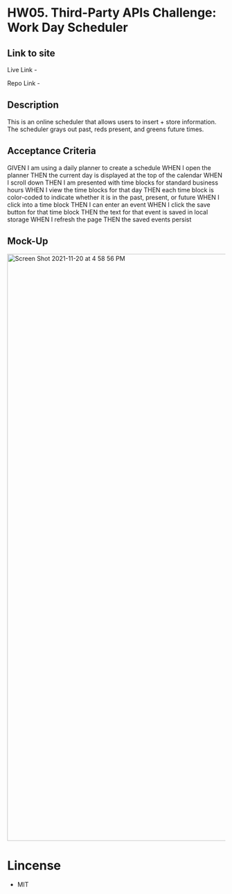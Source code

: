 # HW05. Third-Party APIs Challenge: Work Day Scheduler


## Link to site

Live Link - 

Repo Link - 

## Description

This is an online scheduler that allows users to insert + store information. The scheduler grays out past, reds present, and greens future times.  

## Acceptance Criteria

GIVEN I am using a daily planner to create a schedule
WHEN I open the planner
THEN the current day is displayed at the top of the calendar
WHEN I scroll down
THEN I am presented with time blocks for standard business hours
WHEN I view the time blocks for that day
THEN each time block is color-coded to indicate whether it is in the past, present, or future
WHEN I click into a time block
THEN I can enter an event
WHEN I click the save button for that time block
THEN the text for that event is saved in local storage
WHEN I refresh the page
THEN the saved events persist


## Mock-Up

<img width="1353" alt="Screen Shot 2021-11-20 at 4 58 56 PM" src="https://user-images.githubusercontent.com/90975246/142742116-d268d8c4-99a9-48da-baeb-1fd189545b0a.png">


# Lincense

- MIT
